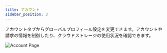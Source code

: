 ```yaml
---
title: アカウント
sidebar_position: 3
---
```


アカウントタブからグローバルプロフィール設定を変更できます。アカウントや請求の情報を制御したり、クラウドストレージの使用状況を確認できます。

![Account Page](/img/user-manual/profile/account.png)
